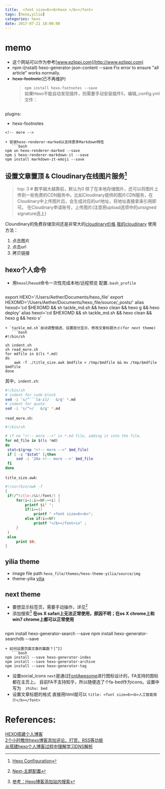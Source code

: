 ```yaml
---
title:  <font size=6><b>hexo </b></font>
tags: [hexo,yilia]
categories: hexo
date: 2017-07-21 18:00:00
---
```



# memo
+ 这个网站可以作为参考[www.ezlippi.com](http://www.ezlippi.com)
+ npm i(nstall) hexo-generator-json-content --save
Fix error to ensure "all article" works normally.
+ ~~hexo-footnote~~(已不再维护)
   >`npm install hexo-footnotes --save`   
如果Hexo不能自动发现插件，则需要手动安装插件5，编辑\_config.yml文件：   
   ```
plugins:
  - hexo-footnotes
```
<!-- more -->

+ 安装hexo-renderer-marked以支持更多Markdown特性
   ```bash
npm un hexo-renderer-marked --save
npm i hexo-renderer-markdown-it --save
npm install markdown-it-emoji --save
```
## 设置文章置顶 & Cloudinary在线图片服务[^4]
   >top: 3 # 数字越大越靠前，默认为0
   >除了在本地存储图片，还可以将图片上传到一些免费的CDN服务中。比如Cloudinary提供的图片CDN服务，在Cloudinary中上传图片后，会生成对应的url地址，将地址直接拿来引用即可。
在Cloudinary申请账号，上传图片(注意把upload选项中的unsigned signature选上)

   Cloundinary的免费存储空间还是非常大的[cloudinary价格](http://cloudinary.com/pricing)
   [我的cloudinary](https://cloudinary.com/console/media_library)
   使用方法：
   1. 点击图片
   2. 点击url
   3. 拷贝链接

## hexo个人命令
+ 用`hexol`/`hexod`命令一次性完成本地/远程预览
配置`.bash_profile`
   ```bash
export HEXO='/Users/Aether/Documents/hexo_file'
export HEXOMD='/Users/Aether/Documents/hexo_file/source/_posts/'
alias hexod='cd $HEXOMD && sh tackle_md.sh && hexo clean && hexo g && hexo deploy'
alias hexol='cd $HEXOMD && sh tackle_md.sh && hexo clean && hexo g && hexo s'
```
+ `tackle_md.sh`自动调整缩进、设置部分显示、修改文章标题大小(for next theme)
   ```bash
#!/bin/sh

sh indent.sh
sh read_more.sh
for mdfile in $(ls *.md)
do
    awk -f ./title_size.awk $mdfile > /tmp/$mdfile && mv /tmp/$mdfile  $mdfile
done
```
其中，`indent.sh`:
   ```bash
#!/bin/sh
# indent for code block
sed -i 's/^```[a-z]/   &/g' *.md
# indent for quote
sed -i 's/^>/   &/g' *.md
```
`read_more.sh`:
   ```bash
#!/bin/sh

# if no "<!-- more -->" in *.md file, adding it into the file.
for md_file in $(ls *md)
do
    stat=$(grep "<!-- more -->" $md_file)
    if [ -z "$stat" ];then
        sed -i '20a <!-- more -->' $md_file
    fi
done
```
`title_size.awk`:
   ```awk
#!/usr/bin/awk -f
{
    if(/^title:/&&!/font/) {
        for(i=1;i<=NF;++i) {
            printf $i" ";
            if(i==1)
                printf " <font size=6><b>";
            else if(i==NF)
                printf "</b></font>\n" ;
        }
    }
    else
        print $0;
}
```


## yilia theme
+ image file path
`hexo_file/themes/hexo-theme-yilia/source/img`
+ theme-yilia
[yilia](https://github.com/litten/hexo-theme-yilia/wiki/Yilia源码目录结构及构建须知)

## next theme
+ 要想显示标签页，需要手动操作，详见[^1]
+ 添加搜索[^3]
**在os X safari上无法正常使用，原因不明；在os X chrome上和win7 chrome上都可以正常使用**
   ```bash
npm install hexo-generator-search --save
npm install hexo-generator-searchdb --save
```
+ 如何设置页面文章的篇数？[^2]
   ```bash
npm install --save hexo-generator-index
npm install --save hexo-generator-archive
npm install --save hexo-generator-tag
```

+ 设置social\_icons
`next`是通过[FontAwesome](http://fontawesome.io/cheatsheet/)进行图标设计的，FA支持的图标都在主页上。
目前FA不支持知乎，所以随便选了个fa-bed作为icons。设置中写为`  zhihu: bed`
+ 设置文章标题的格式
直接用html就可以
`title: <font size=6><b>人工智能简介</b></font>`


# References:
[HEXO搭建个人博客](http://baixin.io/2015/08/HEXO搭建个人博客/)   
[2个小时教你hexo博客添加评论、打赏、RSS等功能](http://www.jianshu.com/p/5973c05d7100)   
[从搭建hexo个人博客过程中理解学习DNS解析](http://coolcao.com/2016/10/19/从搭建hexo个人博客过程中理解学习DNS解析)   
[^1]: [Next-主题配置](http://theme-next.iissnan.com/theme-settings.html)
[^2]: [Next-常见问题](http://theme-next.iissnan.com/faqs.html#%E9%A6%96%E9%A1%B5%E6%98%BE%E7%A4%BA%E6%96%87%E7%AB%A0%E6%91%98%E5%BD%95)
[^3]: [参考：Hexo博客添加站内搜索](http://www.ezlippi.com/blog/2017/02/hexo-search.html)
[^4]: [Hexo Configuration](http://jiaxm.me/2017-07-day/Hexo%20Configuration/#more)

